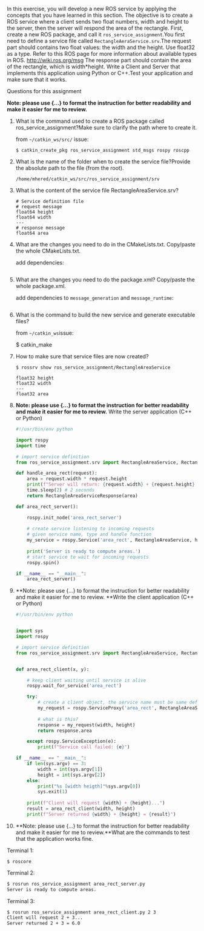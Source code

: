   In this exercise, you will develop a new ROS service by applying the concepts that you have learned in this section. The objective is to create a ROS service where a client sends two float  numbers, width and height to the server, then the server will respond  the area of the rectangle. First, create a new ROS package, and call it `ros_service_assignment`.You first need to define a service file called `RectangleAeraService.srv`.The request part should contains two float values: the width and the  height. Use float32 as a type. Refer to this ROS page for more  information about available types in ROS. http://wiki.ros.org/msg The response part should contain the area of the rectangle, which is width*height. Write a Client and Server that implements this application using Python or C++.Test your application and make sure that it works. 

Questions for this assignment

**Note: please use {...} to format the instruction for better readability and make it easier for me to review.**

1. What is the command used to create a ROS package called ros_service_assignment?Make sure to clarify the path where to create it. 

   from `~/catkin_ws/src/` issue:

   `$ catkin_create_pkg ros_service_assignment std_msgs rospy roscpp`

2. What is the name of the folder when to create the service file?Provide the absolute path to the file (from the root). 

   `/home/mhered/catkin_ws/src/ros_service_assignment/srv`

3. What is the content of the service file RectangleAreaService.srv?

   ```
   # Service definition file
   # request message
   float64 height
   float64 width
   ---
   # response message
   float64 area
   ```

4. What are the changes you need to do in the CMakeLists.txt. Copy/paste the whole CMakeLists.txt. 

   add dependencies:

   ```
   ```

   

5. What are the changes you need to do the package.xml? Copy/paste the whole package.xml.

   add dependencies to `message_generation` and `message_runtime`:

   ``` 
   ```

   

6. What is the command to build the new service and generate executable files?

   from `~/catkin_ws`issue:

   $ catkin_make

7. How to make sure that service files are now created?

   ```
   $ rossrv show ros_service_assignment/RectangleAreaService
   
   float32 height
   float32 width
   ---
   float32 area
   ```

8. **Note: please use {...} to format the instruction for better readability and make it easier for me to review.** Write the server application (C++ or Python)

   ```python
   #!/usr/bin/env python
   
   import rospy
   import time
   
   # import service definition
   from ros_service_assignment.srv import RectangleAreaService, RectangleAreaServiceRequest, RectangleAreaServiceResponse
   
   def handle_area_rect(request):
       area = request.width * request.height
       print(f"Server will return: {request.width} + {request.height} = {area}")
       time.sleep(2) # 2 seconds
       return RectangleAreaServiceResponse(area)
   
   def area_rect_server():
   
       rospy.init_node('area_rect_server')
       
       # create service listening to incoming requests
       # given service name, type and handle function
       my_service = rospy.Service('area_rect', RectangleAreaService, handle_area_rect)
       
       print('Server is ready to compute areas.')
       # start service to wait for incoming requests 
       rospy.spin()
   
   if __name__ == "__main__":
       area_rect_server()
   ```

   

9. **Note: please use {...} to format the instruction for better readability and make it easier for me to review. **Write the client application (C++ or Python)

   ```python
   #!/usr/bin/env python
   
   
   import sys
   import rospy
   
   # import service definition
   from ros_service_assignment.srv import RectangleAreaService, RectangleAreaServiceRequest, RectangleAreaServiceResponse
   
   
   def area_rect_client(x, y):
   
       # keep client waiting until service is alive
       rospy.wait_for_service('area_rect')
   
       try:
           # create a client object, the service name must be same defined in the server
           my_request = rospy.ServiceProxy('area_rect', RectangleAreaService) 
      
           # what is this? 
           response = my_request(width, height)
           return response.area
   
       except rospy.ServiceException(e):
           print(f"Service call failed: {e}")
   
   if __name__ == "__main__":
       if len(sys.argv) == 3:
           width = int(sys.argv[1])
           height = int(sys.argv[2])
       else:
           print("%s [width heigth]"%sys.argv[0])
           sys.exit(1)
       
       print(f"Client will request {width} + {height}...")
       result = area_rect_client(width, height)
       print(f"Server returned {width} + {height} = {result}")
   
   ```

   

10. **Note: please use {...} to format the instruction for better readability and make it easier for me to review.**What are the commands to test that the application works fine.

Terminal 1:

`$ roscore`

Terminal 2:

```bash
$ rosrun ros_service_assignment area_rect_server.py
Server is ready to compute areas.
```

Terminal 3:

```bash
$ rosrun ros_service_assignment area_rect_client.py 2 3
Client will request 2 + 3...
Server returned 2 + 3 = 6.0
```

